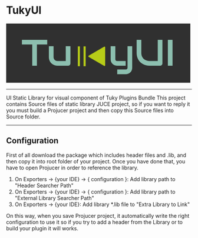 # TukyUI

<div style="align-items: center">
  <img src="TukyUI.png" alt="Descripción del logo">
</div>

---

UI Static Library for visual component of Tuky Plugins Bundle
This project contains Source files of static library JUCE project,
so if you want to reply it you must build a Projucer project and then copy this Source files into Source folder.

---

## Configuration
First of all download the package which includes header files and .lib, and then copy it into root folder of your project.
Once you have done that, you have to open Projucer in order to reference the library.

1. On Exporters -> {your IDE} -> { configuration }: Add library path to "Header Searcher Path"
2. On Exporters -> {your IDE} -> { configuration }: Add library path to "External Library Searcher Path"
3. On Exporters -> {your IDE}: Add library *.lib file to "Extra Library to Link"

On this way, when you save Projucer project, it automatically write the right configuration to use it so if you try to add a header from the Library
or to build your plugin it will works.
